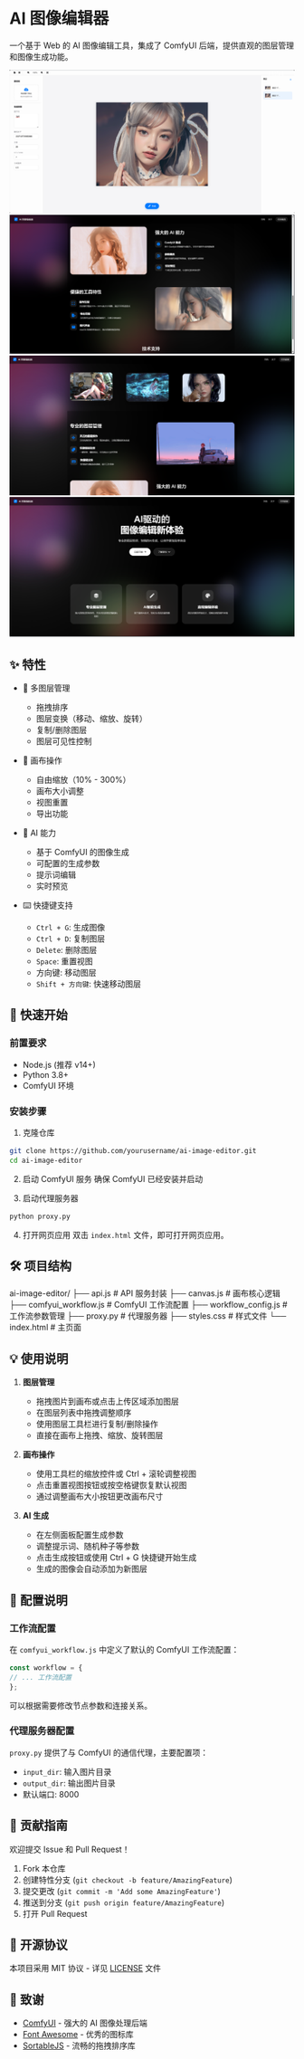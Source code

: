 # AI 图像编辑器

一个基于 Web 的 AI 图像编辑工具，集成了 ComfyUI 后端，提供直观的图层管理和图像生成功能。

![预览图](docs/cover.png)
![预览图1](docs/cover1.png)
![预览图2](docs/cover2.png)
![预览图3](docs/cover3.png)


## ✨ 特性

- 🎨 多图层管理
  - 拖拽排序
  - 图层变换（移动、缩放、旋转）
  - 复制/删除图层
  - 图层可见性控制

- 🔧 画布操作
  - 自由缩放（10% - 300%）
  - 画布大小调整
  - 视图重置
  - 导出功能

- 🤖 AI 能力
  - 基于 ComfyUI 的图像生成
  - 可配置的生成参数
  - 提示词编辑
  - 实时预览

- ⌨️ 快捷键支持
  - `Ctrl + G`: 生成图像
  - `Ctrl + D`: 复制图层
  - `Delete`: 删除图层
  - `Space`: 重置视图
  - 方向键: 移动图层
  - `Shift + 方向键`: 快速移动图层

## 🚀 快速开始

### 前置要求

- Node.js (推荐 v14+)
- Python 3.8+
- ComfyUI 环境

### 安装步骤

1. 克隆仓库

```bash
git clone https://github.com/yourusername/ai-image-editor.git
cd ai-image-editor
```

2. 启动 ComfyUI 服务
确保 ComfyUI 已经安装并启动


3. 启动代理服务器
```bash
python proxy.py
```

4. 打开网页应用
双击 `index.html` 文件，即可打开网页应用。

## 🛠️ 项目结构
ai-image-editor/
├── api.js # API 服务封装
├── canvas.js # 画布核心逻辑
├── comfyui_workflow.js # ComfyUI 工作流配置
├── workflow_config.js # 工作流参数管理
├── proxy.py # 代理服务器
├── styles.css # 样式文件
└── index.html # 主页面


## 💡 使用说明

1. **图层管理**
   - 拖拽图片到画布或点击上传区域添加图层
   - 在图层列表中拖拽调整顺序
   - 使用图层工具栏进行复制/删除操作
   - 直接在画布上拖拽、缩放、旋转图层

2. **画布操作**
   - 使用工具栏的缩放控件或 Ctrl + 滚轮调整视图
   - 点击重置视图按钮或按空格键恢复默认视图
   - 通过调整画布大小按钮更改画布尺寸

3. **AI 生成**
   - 在左侧面板配置生成参数
   - 调整提示词、随机种子等参数
   - 点击生成按钮或使用 Ctrl + G 快捷键开始生成
   - 生成的图像会自动添加为新图层

## 🔧 配置说明

### 工作流配置

在 `comfyui_workflow.js` 中定义了默认的 ComfyUI 工作流配置：
```javascript
const workflow = {
// ... 工作流配置
};
```

可以根据需要修改节点参数和连接关系。

### 代理服务器配置

`proxy.py` 提供了与 ComfyUI 的通信代理，主要配置项：

- `input_dir`: 输入图片目录
- `output_dir`: 输出图片目录
- 默认端口: 8000

## 🤝 贡献指南

欢迎提交 Issue 和 Pull Request！

1. Fork 本仓库
2. 创建特性分支 (`git checkout -b feature/AmazingFeature`)
3. 提交更改 (`git commit -m 'Add some AmazingFeature'`)
4. 推送到分支 (`git push origin feature/AmazingFeature`)
5. 打开 Pull Request

## 📝 开源协议

本项目采用 MIT 协议 - 详见 [LICENSE](LICENSE) 文件

## 🙏 致谢

- [ComfyUI](https://github.com/comfyanonymous/ComfyUI) - 强大的 AI 图像处理后端
- [Font Awesome](https://fontawesome.com/) - 优秀的图标库
- [SortableJS](https://github.com/SortableJS/Sortable) - 流畅的拖拽排序库